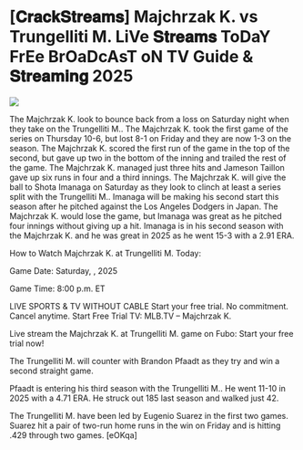 # [𝐂𝐫𝐚𝐜𝐤𝐒𝐭𝐫𝐞𝐚𝐦𝐬] Majchrzak K. vs Trungelliti M. LiVe 𝐒𝐭𝐫𝐞𝐚𝐦𝐬 ToDaY FrEe BrOaDcAsT oN TV Guide & 𝐒𝐭𝐫𝐞𝐚𝐦𝐢𝐧𝐠  2025  
  
  
[![](https://i.imgur.com/qSNzIqt.png)](https://movie.rssnews.media/omgVVtV.php)  
  
The Majchrzak K. look to bounce back from a loss on Saturday night when they take on the Trungelliti M.. The Majchrzak K. took the first game of the series on Thursday 10-6, but lost 8-1 on Friday and they are now 1-3 on the season. The Majchrzak K. scored the first run of the game in the top of the second, but gave up two in the bottom of the inning and trailed the rest of the game. The Majchrzak K. managed just three hits and Jameson Taillon gave up six runs in four and a third innings. The Majchrzak K. will give the ball to Shota Imanaga on Saturday as they look to clinch at least a series split with the Trungelliti M.. Imanaga will be making his second start this season after he pitched against the Los Angeles Dodgers in Japan. The Majchrzak K. would lose the game, but Imanaga was great as he pitched four innings without giving up a hit. Imanaga is in his second season with the Majchrzak K. and he was great in 2025 as he went 15-3 with a 2.91 ERA.

How to Watch Majchrzak K. at Trungelliti M. Today:

Game Date: Saturday, , 2025

Game Time: 8:00 p.m. ET

LIVE SPORTS & TV WITHOUT CABLE
Start your free trial. No commitment. Cancel anytime.
Start Free Trial
TV: MLB.TV – Majchrzak K.

Live stream the Majchrzak K. at Trungelliti M. game on Fubo: Start your free trial now!

The Trungelliti M. will counter with Brandon Pfaadt as they try and win a second straight game.

Pfaadt is entering his third season with the Trungelliti M.. He went 11-10 in 2025 with a 4.71 ERA. He struck out 185 last season and walked just 42.

The Trungelliti M. have been led by Eugenio Suarez in the first two games. Suarez hit a pair of two-run home runs in the win on Friday and is hitting .429 through two games. [eOKqa]